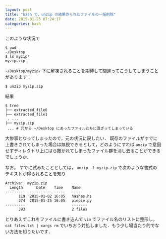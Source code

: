 ```yaml
---
layout: post
title: "bash で，unzip の結果作られたファイルの一括削除"
date: 2015-01-25 07:24:17
categories: bash
---
```

<p>このような状況で</p>

<pre><code>$ pwd
~/Desktop
$ ls myzip*
myzip.zip
</code></pre>

<p><code>~/Desktop/myzip/</code> 下に解凍されることを期待して間違ってこうしてしまうことがあります：</p>

<pre><code>$ unzip myzip.zip
</code></pre>

<p>結果</p>

<pre><code>$ tree
├── extracted_file0
├── extracted_file1
 . ... 
├── myzip.zip
 ... # 元から ~/Desktop にあったファイルたちに混ざってしまっている
</code></pre>

<p>大惨事となってしまったので，元の状況に戻したい． 既存のファイルがすでに上書きされてしまった場合は無視できるとして，どのようにすれば <code>unzip</code> で意図せずディレクトリ上にばら撒かれてしまったファイル群を消し去ることができるでしょうか．</p>

<p>なお， すでに試みたこととしては， <code>unzip -l myzip.zip</code> で次のような書式のテキストが得られることを知り</p>

<pre><code>Archive:  myzip.zip
  Length      Date    Time    Name
---------  ---------- -----   ----
      119  2015-01-02 16:05   hashas.hs
      274  2015-01-25 16:05   piepie.py
---------                     -------
      393                     2 files
</code></pre>

<p>とりあえずこれをファイルに書き込んで <code>vim</code> でファイル名のリストに整形し， <code>cat files.txt | xargs rm</code> でいちおう対処しました．もう少し場当たり的でない方法を知りたいです．</p>
